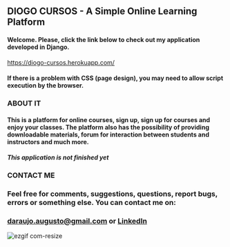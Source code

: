 ## **DIOGO CURSOS - A Simple Online Learning Platform**

#### Welcome. Please, click the link below to check out my application developed in Django.

https://diogo-cursos.herokuapp.com/

#### If there is a problem with CSS (page design), you may need to allow script execution by the browser.

### ABOUT IT
#### This is a platform for online courses, sign up, sign up for courses and enjoy your classes. The platform also has the possibility of providing downloadable materials, forum for interaction between students and instructors and much more.
#### _This application is not finished yet_

### CONTACT ME
### Feel free for comments, suggestions, questions, report bugs, errors or something else. You can contact me on:
### daraujo.augusto@gmail.com or [LinkedIn](https://linkedin.com/in/daraujo-augusto)


![ezgif com-resize](https://user-images.githubusercontent.com/51061974/62897258-e3cd5a80-bd20-11e9-9f0e-812cbadd1495.gif)


